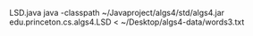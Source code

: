 
LSD.java
    java -classpath ~/Javaproject/algs4/std/algs4.jar edu.princeton.cs.algs4.LSD < ~/Desktop/algs4-data/words3.txt